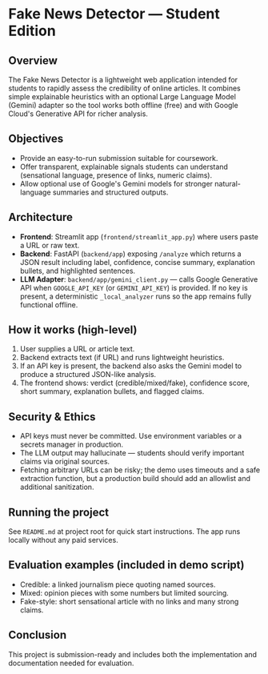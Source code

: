 # Fake News Detector — Student Edition

## Overview
The Fake News Detector is a lightweight web application intended for students to rapidly assess the credibility
of online articles. It combines simple explainable heuristics with an optional Large Language Model (Gemini) adapter
so the tool works both offline (free) and with Google Cloud's Generative API for richer analysis.

## Objectives
- Provide an easy-to-run submission suitable for coursework.
- Offer transparent, explainable signals students can understand (sensational language, presence of links, numeric claims).
- Allow optional use of Google's Gemini models for stronger natural-language summaries and structured outputs.

## Architecture
- **Frontend**: Streamlit app (`frontend/streamlit_app.py`) where users paste a URL or raw text.
- **Backend**: FastAPI (`backend/app`) exposing `/analyze` which returns a JSON result including label, confidence,
  concise summary, explanation bullets, and highlighted sentences.
- **LLM Adapter**: `backend/app/gemini_client.py` — calls Google Generative API when `GOOGLE_API_KEY` (or `GEMINI_API_KEY`) is provided.
  If no key is present, a deterministic `_local_analyzer` runs so the app remains fully functional offline.

## How it works (high-level)
1. User supplies a URL or article text.
2. Backend extracts text (if URL) and runs lightweight heuristics.
3. If an API key is present, the backend also asks the Gemini model to produce a structured JSON-like analysis.
4. The frontend shows: verdict (credible/mixed/fake), confidence score, short summary, explanation bullets, and flagged claims.

## Security & Ethics
- API keys must never be committed. Use environment variables or a secrets manager in production.
- The LLM output may hallucinate — students should verify important claims via original sources.
- Fetching arbitrary URLs can be risky; the demo uses timeouts and a safe extraction function, but a production build
  should add an allowlist and additional sanitization.

## Running the project
See `README.md` at project root for quick start instructions. The app runs locally without any paid services.

## Evaluation examples (included in demo script)
- Credible: a linked journalism piece quoting named sources.
- Mixed: opinion pieces with some numbers but limited sourcing.
- Fake-style: short sensational article with no links and many strong claims.

## Conclusion
This project is submission-ready and includes both the implementation and documentation needed for evaluation.
